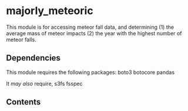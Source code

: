 # majorly_meteoric
 This module is for accessing meteor fall data, and determining
  (1) the average mass of meteor impacts
  (2) the year with the highest number of meteor falls.

## Dependencies
 This module requires the following packages:
  boto3
  botocore
  pandas

 It _may also_ require,
  s3fs
  fsspec

## Contents
